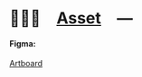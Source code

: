 # 👨🏻‍🎨 [Asset] —

#### Figma:

[Artboard](Artboard.fig)

[Asset]: HTTPS://github.com/PlayForm/Asset
